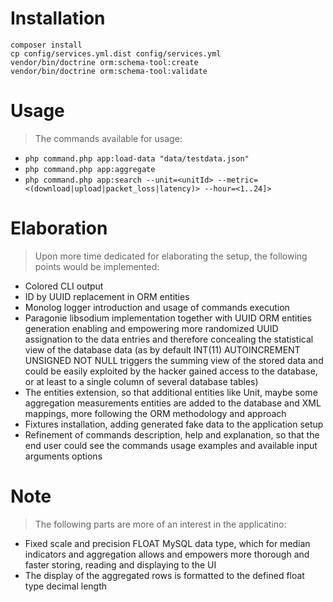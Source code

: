# Installation
```
composer install
cp config/services.yml.dist config/services.yml
vendor/bin/doctrine orm:schema-tool:create
vendor/bin/doctrine orm:schema-tool:validate
```

# Usage

> The commands available for usage:
* `php command.php app:load-data "data/testdata.json"`
* `php command.php app:aggregate`
* `php command.php app:search --unit=<unitId> --metric=<(download|upload|packet_loss|latency)> --hour=<1..24]>`

# Elaboration

> Upon more time dedicated for elaborating the setup, the following points
would be implemented:
* Colored CLI output
* ID by UUID replacement in ORM entities
* Monolog logger introduction and usage of commands execution
* Paragonie libsodium implementation together with UUID ORM entities generation
enabling and empowering more randomized UUID assignation to the data entries
and therefore concealing the statistical view of the database data (as by
default INT(11) AUTOINCREMENT UNSIGNED NOT   NULL triggers the summing view of
the stored data and could be easily exploited by the hacker gained access to 
the database, or at least to a single column of several database tables)
* The entities extension, so that additional entities like Unit, maybe some
aggregation measurements entities are added to the database and XML
mappings, more following the ORM methodology and approach
* Fixtures installation, adding generated fake data to the application setup
* Refinement of commands description, help and explanation, so that the end user
could see the commands usage examples and available input arguments options

# Note

> The following parts are more of an interest in the applicatino:
* Fixed scale and precision FLOAT MySQL data type, which for median indicators
and aggregation allows and empowers more thorough and faster storing,
reading and displaying to the UI
* The display of the aggregated rows is formatted to the defined float type
decimal length